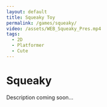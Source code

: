 ```yaml
---
layout: default
title: Squeaky Toy
permalink: /games/squeaky/
video: /assets/WEB_Squeaky_Pres.mp4
tags:
  - 2D
  - Platformer
  - Cute
---
```



# Squeaky

Description coming soon...
